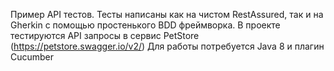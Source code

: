  Пример API тестов. Тесты написаны как на чистом RestAssured, так и на Gherkin с помощью простенького BDD фреймворка.
 В проекте тестируются API запросы в сервис PetStore (https://petstore.swagger.io/v2/)
 Для работы потребуется Java 8 и плагин Cucumber 
